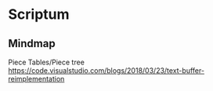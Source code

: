 # Scriptum

## Mindmap

Piece Tables/Piece tree
https://code.visualstudio.com/blogs/2018/03/23/text-buffer-reimplementation

